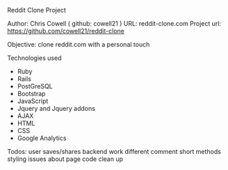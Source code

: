 Reddit Clone Project

Author: Chris Cowell ( github: cowell21 )
URL: reddit-clone.com
Project url: https://github.com/cowell21/reddit-clone

Objective: clone reddit.com with a personal touch

Technologies used
- Ruby
- Rails
- PostGreSQL
- Bootstrap
- JavaScript
- Jquery and Jquery addons
- AJAX
- HTML
- CSS
- Google Analytics

Todos:
user saves/shares backend work
different comment short methods
styling issues
about page
code clean up